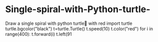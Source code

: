 # Single-spiral-with-Python-turtle-
Draw a single spiral with python turtle🐢 with red 
import turtle 
turtle.bgcolor("black")
t=turtle.Turtle()
t.speed(10)
t.color("red")
for i in range(400):
  t.forward(i)
  t.left(91
